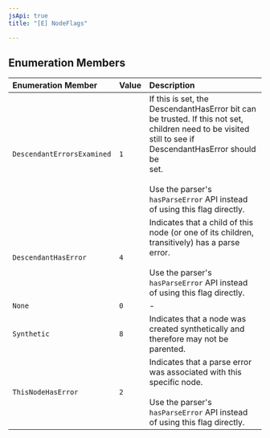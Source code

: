 ```yaml
---
jsApi: true
title: "[E] NodeFlags"

---
```

## Enumeration Members

| Enumeration Member | Value | Description |
| :------ | :------ | :------ |
| `DescendantErrorsExamined` | `1` | If this is set, the DescendantHasError bit can be trusted. If this not set,<br />children need to be visited still to see if DescendantHasError should be<br />set.<br /><br />Use the parser's `hasParseError` API instead of using this flag directly. |
| `DescendantHasError` | `4` | Indicates that a child of this node (or one of its children,<br />transitively) has a parse error.<br /><br />Use the parser's `hasParseError` API instead of using this flag directly. |
| `None` | `0` | - |
| `Synthetic` | `8` | Indicates that a node was created synthetically and therefore may not be parented. |
| `ThisNodeHasError` | `2` | Indicates that a parse error was associated with this specific node.<br /><br />Use the parser's `hasParseError` API instead of using this flag directly. |
